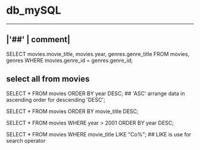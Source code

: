 # db_mySQL

---
|'##' | comment|
---

SELECT movies.movie_title, movies.year, genres.genre_title FROM movies, genres
WHERE movies.genre_id = genres.genre_id;

## select all from movies
SELECT * FROM movies ORDER BY year DESC; ## 'ASC' arrange data in ascending order for descending 'DESC';

SELECT * FROM movies ORDER BY movie_title DESC;

SELECT *  FROM movies WHERE year > 2001 ORDER BY year DESC;

SELECT * FROM movies WHERE movie_title LIKE "Co%";  ## LIKE is use for search operator

